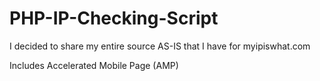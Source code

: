 # PHP-IP-Checking-Script
I decided to share my entire source AS-IS that I have for myipiswhat.com

Includes Accelerated Mobile Page (AMP)
